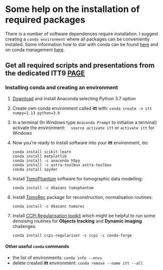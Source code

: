 
# Some help on the installation of required packages
There is a number of software dependences require installation. I suggest  creating a `conda environment` where all packages can be conveniently installed. Some information how to star with conda can be found [here](https://conda.io/docs/user-guide/getting-started.html) and on conda management [here](https://conda.io/docs/user-guide/tasks/manage-environments.html).

## Get all required scripts and presentations from the dedicated ITT9 [PAGE](https://github.com/dkazanc/ITT_BATH_DLS/archive/master.zip)

### Installing conda and creating an environment

1. [Download](https://www.anaconda.com/download/) and install Anaconda:selecting Python 3.7 option
	
2. Create own conda environment called **itt** with: `conda create -n itt numpy=1.13 python=3.6`

3. In a terminal (In Windows type `Anaconda Prompt` to initialise a terminal) activate the environment: 
` 
	source activate itt` or `activate itt` for Windows
	
4. Now you're ready to install software into your **itt** environment, do:
	```
	conda install scikit-learn
	conda install matplotlib
	conda install -c anaconda h5py
	conda install -c astra-toolbox astra-toolbox
	conda install spyder
5. Install [TomoPhantom](https://github.com/dkazanc/TomoPhantom) software for tomographic data modelling:
	
	`conda install -c dkazanc tomophantom`
6. Install [TomoRec](https://github.com/dkazanc/TomoRec) package for reconstruction, normalisation routines:
	
	`conda install -c dkazanc tomorec`
7. Install [CCPi Regularisation toolkit](https://github.com/vais-ral/CCPi-Regularisation-Toolkit) which might be helpful to run some denoising routines for **Objects tracking** and **Dynamic imaging** challenges.

	`conda install ccpi-regulariser -c ccpi -c conda-forge`


#### Other useful `conda` commands
- the list of environments: `conda info --envs`
- delete created **itt** environment: `conda remove --name itt --all`
